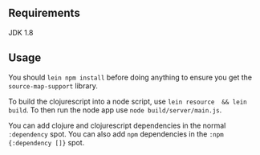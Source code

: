 ## Requirements

JDK 1.8

## Usage

You should `lein npm install` before doing anything to ensure you get the `source-map-support` library.

To build the clojurescript into a node script, use `lein resource  && lein build`.
To then run the node app use `node build/server/main.js`.

You can add clojure and clojurescript dependencies in the normal `:dependency` spot.
You can also add `npm` dependencies in the `:npm {:dependency []}` spot.